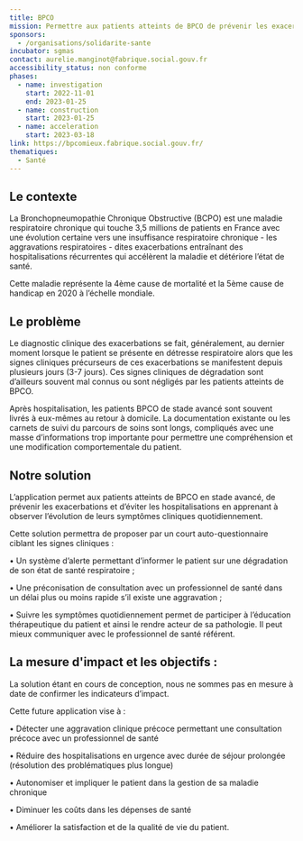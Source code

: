 ```yaml
---
title: BPCO
mission: Permettre aux patients atteints de BPCO de prévenir les exacerbations et d’éviter les hospitalisations
sponsors:
  - /organisations/solidarite-sante
incubator: sgmas
contact: aurelie.manginot@fabrique.social.gouv.fr
accessibility_status: non conforme
phases:
  - name: investigation
    start: 2022-11-01
    end: 2023-01-25
  - name: construction
    start: 2023-01-25
  - name: acceleration
    start: 2023-03-18
link: https://bpcomieux.fabrique.social.gouv.fr/
thematiques:
  - Santé
---
```

## Le contexte

La Bronchopneumopathie Chronique Obstructive (BCPO) est une maladie respiratoire chronique qui touche 3,5 millions de patients en France avec une évolution certaine vers une insuffisance respiratoire chronique - les aggravations respiratoires - dites exacerbations entraînant des hospitalisations récurrentes qui accélèrent la maladie et détériore l’état de santé.

Cette maladie représente la 4ème cause de mortalité et la 5ème cause de handicap en 2020 à l’échelle mondiale.

## Le problème
Le diagnostic clinique des exacerbations se fait, généralement, au dernier moment lorsque le patient se présente en détresse respiratoire alors que les signes cliniques précurseurs de ces exacerbations se manifestent depuis plusieurs jours (3-7 jours). Ces signes cliniques de dégradation sont d’ailleurs souvent mal connus ou sont négligés par les patients atteints de BPCO.

Après hospitalisation, les patients BPCO de stade avancé sont souvent livrés à eux-mêmes au retour à domicile. La documentation existante ou les carnets de suivi du parcours de soins sont longs, compliqués avec une masse d’informations trop importante pour permettre une compréhension et une modification comportementale du patient.

## Notre solution

L’application permet aux patients atteints de BPCO en stade avancé, de prévenir les exacerbations et d’éviter les hospitalisations en apprenant à observer l’évolution de leurs symptômes cliniques quotidiennement.

Cette solution permettra de proposer par un court auto-questionnaire ciblant les signes cliniques :

•	Un système d’alerte permettant d’informer le patient sur une dégradation de son état de santé respiratoire ;

•	Une préconisation de consultation avec un professionnel de santé   dans un délai plus ou moins rapide s’il existe une aggravation ;

•	Suivre les symptômes quotidiennement permet de participer à l’éducation thérapeutique du patient et ainsi le rendre acteur de sa pathologie. Il peut mieux communiquer avec le professionnel de santé référent.

## La mesure d'impact et les objectifs : 
La solution étant en cours de conception, nous ne sommes pas en mesure à date de confirmer les indicateurs d’impact. 

Cette future application vise à :  

•	Détecter une aggravation clinique précoce permettant une consultation précoce avec un professionnel de santé 

•	Réduire des hospitalisations en urgence avec durée de séjour prolongée (résolution des problématiques plus longue)
 
•	Autonomiser et impliquer le patient dans la gestion de sa maladie chronique 

•	Diminuer les coûts dans les dépenses de santé

•	Améliorer la satisfaction et de la qualité de vie du patient.